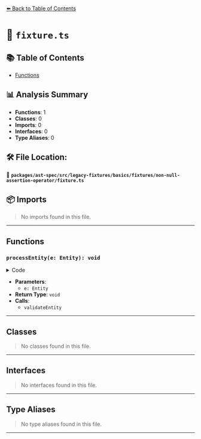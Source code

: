 [⬅️ Back to Table of Contents](../../../../../../../index.md)

# 📄 `fixture.ts`

## 📚 Table of Contents

- [Functions](#functions)

## 📊 Analysis Summary

- **Functions**: 1
- **Classes**: 0
- **Imports**: 0
- **Interfaces**: 0
- **Type Aliases**: 0

## 🛠️ File Location:
📂 **`packages/ast-spec/src/legacy-fixtures/basics/fixtures/non-null-assertion-operator/fixture.ts`**

## 📦 Imports

> No imports found in this file.


---

## Functions

### `processEntity(e: Entity): void`

<details><summary>Code</summary>

```ts
function processEntity(e?: Entity) {
  validateEntity(e);
  let s = e!.name;
}
```
</details>

- **Parameters**:
  - `e: Entity`
- **Return Type**: `void`
- **Calls**:
  - `validateEntity`

---

## Classes

> No classes found in this file.


---

## Interfaces

> No interfaces found in this file.


---

## Type Aliases

> No type aliases found in this file.


---